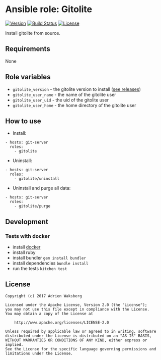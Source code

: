 # Ansible role: Gitolite
[![Version](https://img.shields.io/badge/latest_version-1.0.0-green.svg)](https://github.com/nishiki/ansible-role-gitolite/releases)
[![Build Status](https://travis-ci.org/nishiki/ansible-role-gitolite.svg?branch=master)](https://travis-ci.org/nishiki/ansible-role-gitolite)
[![License](https://img.shields.io/badge/license-Apache--2.0-blue.svg)](https://github.com/nishiki/ansible-role-gitolite/blob/master/LICENSE)

Install gitolite from source.

## Requirements

None

## Role variables

 * `gitolite_version` - the gitolite version to install ([see releases](https://github.com/sitaramc/gitolite/releases))
 * `gitolite_user_name` - the name of the gitolite user
 * `gitolite_user_uid` - the uid of the gitolite user
 * `gitolite_user_home` - the home directory of the gitolite user

## How to use

 * Install:
```
- hosts: git-server
  roles:
    - gitolite 
```

 * Uninstall:
```
- hosts: git-server
  roles:
    - gitolite/uninstall
```

 * Uninstall and purge all data:
```
- hosts: git-server
  roles:
    - gitolite/purge
```

## Development
### Tests with docker

  * install [docker](https://docs.docker.com/engine/installation/)
  * install ruby
  * install bundler `gem install bundler`
  * install dependencies `bundle install`
  * run the tests `kitchen test`

## License

```
Copyright (c) 2017 Adrien Waksberg

Licensed under the Apache License, Version 2.0 (the "License");
you may not use this file except in compliance with the License.
You may obtain a copy of the License at

    http://www.apache.org/licenses/LICENSE-2.0

Unless required by applicable law or agreed to in writing, software
distributed under the License is distributed on an "AS IS" BASIS,
WITHOUT WARRANTIES OR CONDITIONS OF ANY KIND, either express or implied.
See the License for the specific language governing permissions and
limitations under the License.
```
